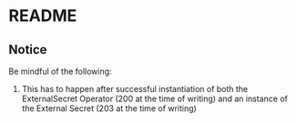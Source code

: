 # README


## Notice

Be mindful of the following:

1) This has to happen after successful instantiation of both the ExternalSecret Operator (200 at the time of writing) and an instance of the External Secret (203 at the time of writing)


